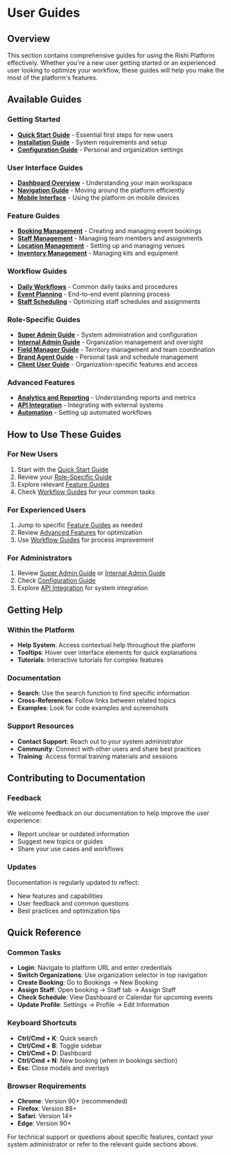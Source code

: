 # User Guides

## Overview

This section contains comprehensive guides for using the Rishi Platform effectively. Whether you're a new user getting started or an experienced user looking to optimize your workflow, these guides will help you make the most of the platform's features.

## Available Guides

### Getting Started
- **[Quick Start Guide](../getting-started/README.md)** - Essential first steps for new users
- **[Installation Guide](../getting-started/installation.md)** - System requirements and setup
- **[Configuration Guide](../getting-started/configuration.md)** - Personal and organization settings

### User Interface Guides
- **[Dashboard Overview](user-interfaces/dashboard.md)** - Understanding your main workspace
- **[Navigation Guide](user-interfaces/navigation.md)** - Moving around the platform efficiently
- **[Mobile Interface](user-interfaces/mobile.md)** - Using the platform on mobile devices

### Feature Guides
- **[Booking Management](workflows/booking-management.md)** - Creating and managing event bookings
- **[Staff Management](workflows/staff-management.md)** - Managing team members and assignments
- **[Location Management](workflows/location-management.md)** - Setting up and managing venues
- **[Inventory Management](workflows/inventory-management.md)** - Managing kits and equipment

### Workflow Guides
- **[Daily Workflows](workflows/daily-workflows.md)** - Common daily tasks and procedures
- **[Event Planning](workflows/event-planning.md)** - End-to-end event planning process
- **[Staff Scheduling](workflows/staff-scheduling.md)** - Optimizing staff schedules and assignments

### Role-Specific Guides
- **[Super Admin Guide](roles/super-admin.md)** - System administration and configuration
- **[Internal Admin Guide](roles/internal-admin.md)** - Organization management and oversight
- **[Field Manager Guide](roles/field-manager.md)** - Territory management and team coordination
- **[Brand Agent Guide](roles/brand-agent.md)** - Personal task and schedule management
- **[Client User Guide](roles/client-user.md)** - Organization-specific features and access

### Advanced Features
- **[Analytics and Reporting](workflows/analytics.md)** - Understanding reports and metrics
- **[API Integration](../api/integration/README.md)** - Integrating with external systems
- **[Automation](workflows/automation.md)** - Setting up automated workflows

## How to Use These Guides

### For New Users
1. Start with the [Quick Start Guide](../getting-started/README.md)
2. Review your [Role-Specific Guide](#role-specific-guides) 
3. Explore relevant [Feature Guides](#feature-guides)
4. Check [Workflow Guides](#workflow-guides) for your common tasks

### For Experienced Users
1. Jump to specific [Feature Guides](#feature-guides) as needed
2. Review [Advanced Features](#advanced-features) for optimization
3. Use [Workflow Guides](#workflow-guides) for process improvement

### For Administrators
1. Review [Super Admin Guide](roles/super-admin.md) or [Internal Admin Guide](roles/internal-admin.md)
2. Check [Configuration Guide](../getting-started/configuration.md)
3. Explore [API Integration](../api/integration/README.md) for system integration

## Getting Help

### Within the Platform
- **Help System**: Access contextual help throughout the platform
- **Tooltips**: Hover over interface elements for quick explanations
- **Tutorials**: Interactive tutorials for complex features

### Documentation
- **Search**: Use the search function to find specific information
- **Cross-References**: Follow links between related topics
- **Examples**: Look for code examples and screenshots

### Support Resources
- **Contact Support**: Reach out to your system administrator
- **Community**: Connect with other users and share best practices
- **Training**: Access formal training materials and sessions

## Contributing to Documentation

### Feedback
We welcome feedback on our documentation to help improve the user experience:
- Report unclear or outdated information
- Suggest new topics or guides
- Share your use cases and workflows

### Updates
Documentation is regularly updated to reflect:
- New features and capabilities
- User feedback and common questions
- Best practices and optimization tips

## Quick Reference

### Common Tasks
- **Login**: Navigate to platform URL and enter credentials
- **Switch Organizations**: Use organization selector in top navigation
- **Create Booking**: Go to Bookings → New Booking
- **Assign Staff**: Open booking → Staff tab → Assign Staff
- **Check Schedule**: View Dashboard or Calendar for upcoming events
- **Update Profile**: Settings → Profile → Edit Information

### Keyboard Shortcuts
- **Ctrl/Cmd + K**: Quick search
- **Ctrl/Cmd + B**: Toggle sidebar
- **Ctrl/Cmd + D**: Dashboard
- **Ctrl/Cmd + N**: New booking (when in bookings section)
- **Esc**: Close modals and overlays

### Browser Requirements
- **Chrome**: Version 90+ (recommended)
- **Firefox**: Version 88+
- **Safari**: Version 14+
- **Edge**: Version 90+

For technical support or questions about specific features, contact your system administrator or refer to the relevant guide sections above.